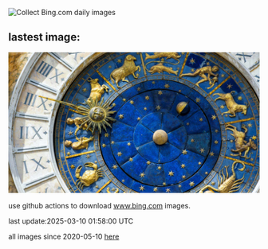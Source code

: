 ![Collect Bing.com daily images](https://github.com/counter2015/bing-daily-images/workflows/Collect%20Bing.com%20daily%20images/badge.svg)
## lastest image:
![](images/img.jpg)

use github actions to download www.bing.com images.

last update:2025-03-10 01:58:00 UTC

all images since 2020-05-10 [here](https://github.com/counter2015/bing-daily-images/tree/master/images) 
